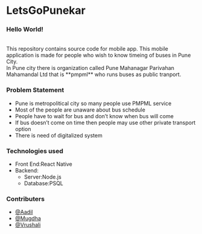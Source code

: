 # LetsGoPunekar
<h3>Hello World!</h3>
</br>
This repository contains source code for mobile app.
This mobile application is made for people who
wish to know  timeing of buses in Pune City.</br>In Pune city there is organization called Pune Mahanagar Parivahan Mahamandal Ltd that is **pmpml** who runs buses as public tranport.

### Problem Statement
* Pune is metropolitical city so many
people use PMPML service
* Most of the people are unaware about
bus schedule
* People have to wait for bus and don’t
know when bus will come
* If bus doesn’t come on time then
people may use other private transport
option
* There is need of digitalized system

### Technologies used
- Front End:React Native
- Backend:
  - Server:Node.js
  - Database:PSQL

### Contributers
* [@Aadil](https://github.com/Aadil009)
* [@Mugdha](https://github.com/mugs912)
* [@Vrushali](https://github.com/vrushali-d)
